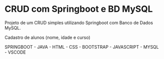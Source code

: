 # CRUD com Springboot e BD MySQL #

Projeto de um CRUD simples utilizando Springboot com Banco de Dados MySQL.

Cadastro de alunos (nome, idade e curso)

SPRINGBOOT - JAVA - HTML - CSS - BOOTSTRAP - JAVASCRIPT - MYSQL - VSCODE
